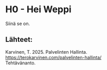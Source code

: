 # H0 - Hei Weppi

Siinä se on. 


## Lähteet: 

Karvinen, T. 2025. Palvelinten Hallinta.    
https://terokarvinen.com/palvelinten-hallinta/     
Tehtävänanto.     
